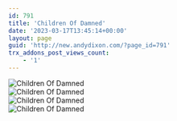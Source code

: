 ```yaml
---
id: 791
title: 'Children Of Damned'
date: '2023-03-17T13:45:14+00:00'
layout: page
guid: 'http://new.andydixon.com/?page_id=791'
trx_addons_post_views_count:
    - '1'
---
```


![Children Of Damned](https://i0.wp.com/assets.g8x2.ldn.idrivee2-23.com/posters/Children%20Of%20Damned%2001.jpg?w=1200&ssl=1 "Children Of Damned")  
![Children Of Damned](https://i0.wp.com/assets.g8x2.ldn.idrivee2-23.com/posters/Children%20Of%20Damned%2002.jpg?w=1200&ssl=1 "Children Of Damned")  
![Children Of Damned](https://i0.wp.com/assets.g8x2.ldn.idrivee2-23.com/posters/Children%20Of%20Damned%2003.jpg?w=1200&ssl=1 "Children Of Damned")  
![Children Of Damned](https://i0.wp.com/assets.g8x2.ldn.idrivee2-23.com/posters/Children%20Of%20Damned%2004.jpg?w=1200&ssl=1 "Children Of Damned")